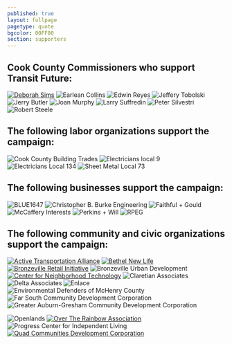 ```yaml
---
published: true
layout: fullpage
pagetype: quote
bgcolor: 00FF00
section: supporters
---
```


## Cook County Commissioners who support Transit Future:

[![Deborah Sims](img/supporters/deborah_sims_sig.jpg)](http://www.deborahsims.org/)
![Earlean Collins](img/supporters/earlean_collins_sig.jpg)
![Edwin Reyes](img/supporters/edwin_reyes_sig.jpg)
![Jeffery Tobolski](img/supporters/jeffrey_tobowlski_sig.jpg)
![Jerry Butler](img/supporters/jerry_butler_sig.jpg)
![Joan Murphy](img/supporters/joan_murphy_sig.jpg)
![Larry Suffredin](img/supporters/larry_suffredin_sig.jpg)
![Peter Silvestri](img/supporters/peter_silvestri_sig.jpg)
![Robert Steele](img/supporters/robert_steele_sig.jpg)

## The following labor organizations support the campaign:


![Cook County Building Trades](img/supporters/buildingtrades.jpg)
![Electricians local 9](img/supporters/ibew_local_9.jpg)
![Electricians Local 134](img/supporters/ibew_logo.jpg)
![Sheet Metal Local 73](img/supporters/sheet_metal.jpg)


## The following businesses support the campaign:


![BLUE1647](img/supporters/blue1647.jpg)
![Christopher B. Burke Engineering](img/supporters/burke_engineering.jpg)
![Faithful + Gould](img/supporters/fg_logo.JPG)
![McCaffery Interests](img/supporters/mccaffery.jpg)
![Perkins + Will](img/supporters/perkinsandwill.jpg)
![RPEG](img/supporters/rpeg.jpg)

## The following community and civic organizations support the campaign:


[![Active Transportation Alliance](img/supporters/activetrans.jpg)](http://www.activetrans.org)
[![Bethel New Life](img/supporters/bethel_newlife.png)](http://www.bethelnewlife.org)
[![Bronzeville Retail Initiative](img/supporters/bri.jpg)](http://www.bronzevilleretail.com)
![Bronzeville Urban Development](img/supporters/bud.jpg)
[![Center for Neighborhood Technology](img/supporters/cntlogo.jpg)](http://www.cnt.org)
![Claretian Associates](img/supporters/claretian_associates.jpg)
![Delta Associates](img/supporters/deltalogo.jpg)
![Enlace](img/supporters/enlacelogo.jpg)
![Environmental Defenders of McHenry County](img/supporters/edmc_logo.jpg)
![Far South Community Development Corporation](img/supporters/fscdc.jpg)
![Greater Auburn-Gresham Community Development Corporation](img/supporters/greater_auburngresham.png)

![Openlands](img/supporters/openlands.jpg)
[![Over The Rainbow Association](img/supporters/otrlogo.jpg)](www.otrassn.org)
![Progress Center for Independent Living](img/supporters/progress_center.jpg)
[![Quad Communities Development Corporation](img/supporters/qcdc.jpg)](http://www.qcdc.org/index.html)